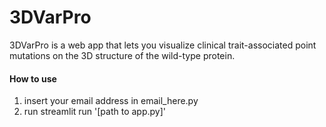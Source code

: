 # 3DVarPro
3DVarPro is a web app that lets you visualize clinical trait-associated point mutations on the 3D structure of the wild-type protein.

#### How to use
1. insert your email address in email_here.py
2. run streamlit run '[path to app.py]'

